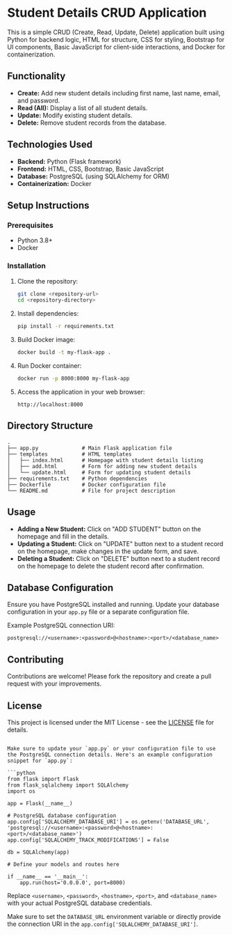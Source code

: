
# Student Details CRUD Application

This is a simple CRUD (Create, Read, Update, Delete) application built using Python for backend logic, HTML for structure, CSS for styling, Bootstrap for UI components, Basic JavaScript for client-side interactions, and Docker for containerization.

## Functionality

- **Create:** Add new student details including first name, last name, email, and password.
- **Read (All):** Display a list of all student details.
- **Update:** Modify existing student details.
- **Delete:** Remove student records from the database.

## Technologies Used

- **Backend:** Python (Flask framework)
- **Frontend:** HTML, CSS, Bootstrap, Basic JavaScript
- **Database:** PostgreSQL (using SQLAlchemy for ORM)
- **Containerization:** Docker

## Setup Instructions

### Prerequisites

- Python 3.8+
- Docker

### Installation

1. Clone the repository:
   ```bash
   git clone <repository-url>
   cd <repository-directory>
   ```

2. Install dependencies:
   ```bash
   pip install -r requirements.txt
   ```

3. Build Docker image:
   ```bash
   docker build -t my-flask-app .
   ```

4. Run Docker container:
   ```bash
   docker run -p 8000:8000 my-flask-app
   ```

5. Access the application in your web browser:
   ```
   http://localhost:8000
   ```

## Directory Structure

```
.
├── app.py              # Main Flask application file
├── templates           # HTML templates
│   ├── index.html      # Homepage with student details listing
│   ├── add.html        # Form for adding new student details
│   └── update.html     # Form for updating student details
├── requirements.txt    # Python dependencies
├── Dockerfile          # Docker configuration file
└── README.md           # File for project description
```

## Usage

- **Adding a New Student:** Click on "ADD STUDENT" button on the homepage and fill in the details.
- **Updating a Student:** Click on "UPDATE" button next to a student record on the homepage, make changes in the update form, and save.
- **Deleting a Student:** Click on "DELETE" button next to a student record on the homepage to delete the student record after confirmation.

## Database Configuration

Ensure you have PostgreSQL installed and running. Update your database configuration in your `app.py` file or a separate configuration file.

Example PostgreSQL connection URI:
```
postgresql://<username>:<password>@<hostname>:<port>/<database_name>
```

## Contributing

Contributions are welcome! Please fork the repository and create a pull request with your improvements.

## License

This project is licensed under the MIT License - see the [LICENSE](LICENSE) file for details.
```

Make sure to update your `app.py` or your configuration file to use the PostgreSQL connection details. Here's an example configuration snippet for `app.py`:

```python
from flask import Flask
from flask_sqlalchemy import SQLAlchemy
import os

app = Flask(__name__)

# PostgreSQL database configuration
app.config['SQLALCHEMY_DATABASE_URI'] = os.getenv('DATABASE_URL', 'postgresql://<username>:<password>@<hostname>:<port>/<database_name>')
app.config['SQLALCHEMY_TRACK_MODIFICATIONS'] = False

db = SQLAlchemy(app)

# Define your models and routes here

if __name__ == '__main__':
    app.run(host='0.0.0.0', port=8000)
```

Replace `<username>`, `<password>`, `<hostname>`, `<port>`, and `<database_name>` with your actual PostgreSQL database credentials.

Make sure to set the `DATABASE_URL` environment variable or directly provide the connection URI in the `app.config['SQLALCHEMY_DATABASE_URI']`.